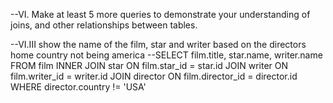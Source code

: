 --VI. Make at least 5 more queries to demonstrate your understanding of joins, and other relationships between tables.

--VI.III show the name of the film, star and writer based on the directors home country not being america 
--SELECT film.title, star.name, writer.name FROM film INNER JOIN star ON film.star_id = star.id JOIN writer ON film.writer_id = writer.id JOIN director ON film.director_id = director.id WHERE director.country != 'USA'
